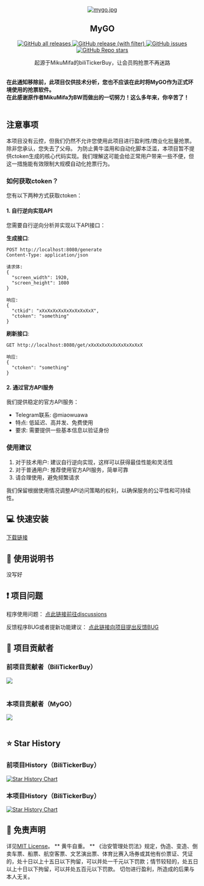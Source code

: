 <div align="center">
  <a href="https://github.com/miaowuawa/MyGO" target="_blank">
<img src="https://img.picui.cn/free/2025/06/19/6852ee5eb6324.jpg" alt="mygo.jpg" title="mygo.jpg" />  
  </a>
  <h2 id="koishi">MyGO</h1>

<p>
  <!-- GitHub Downloads -->
  <a href="https://github.com/miaowuawa/MyGO/releases">
    <img src="https://img.shields.io/github/downloads/miaowuawa/MyGO/total" alt="GitHub all releases">
  </a>
  <!-- GitHub Release Version -->
  <a href="https://github.com/miaowuawa/MyGO/releases">
    <img src="https://img.shields.io/github/v/release/miaowuawa/MyGO" alt="GitHub release (with filter)">
  </a>
  <!-- GitHub Issues -->
  <a href="https://github.com/miaowuawa/MyGO/issues">
    <img src="https://img.shields.io/github/issues/miaowuawa/MyGO" alt="GitHub issues">
  </a>
  <!-- GitHub Stars -->
  <a href="https://github.com/miaowuawa/MyGO/stargazers">
    <img src="https://img.shields.io/github/stars/miaowuawa/MyGO" alt="GitHub Repo stars">
  </a>
</p>

起源于MikuMifa的biliTickerBuy，让会员购抢票不再迷路
</div>

<br>
<b>在此通知移除前，此项目仅供技术分析，您也不应该在此时将MyGO作为正式环境使用的抢票软件。</b>
<br>
<b>在此感谢原作者MikuMifa为BW而做出的一切努力！这么多年来，你辛苦了！</b>

<br>
<br>

## 注意事项

本项目没有云控，但我们仍然不允许您使用此项目进行盈利性/商业化批量抢票。除非您承认，您失去了父母。
为防止黄牛滥用和自动化脚本泛滥，本项目暂不提供ctoken生成的核心代码实现。我们理解这可能会给正常用户带来一些不便，但这一措施能有效限制大规模自动化抢票行为。


### 如何获取ctoken？

您有以下两种方式获取ctoken：

#### 1. 自行逆向实现API

您需要自行逆向分析并实现以下API接口：

**生成接口**:
```
POST http://localhost:8080/generate
Content-Type: application/json

请求体:
{
  "screen_width": 1920,
  "screen_height": 1080
}

响应:
{
  "ctkid": "xXxXxXxXxXxXxXxXxXxX",
  "ctoken": "something"
}
```

**刷新接口**:
```
GET http://localhost:8080/get/xXxXxXxXxXxXxXxXxXxX

响应:
{
  "ctoken": "something"
}
```

#### 2. 通过官方API服务

我们提供稳定的官方API服务：
- Telegram联系: @miaowuawa
- 特点: 低延迟、高并发、免费使用
- 要求: 需要提供一些基本信息以验证身份

### 使用建议

1. 对于技术用户: 建议自行逆向实现，这样可以获得最佳性能和灵活性
2. 对于普通用户: 推荐使用官方API服务，简单可靠
3. 请合理使用，避免频繁请求

我们保留根据使用情况调整API访问策略的权利，以确保服务的公平性和可持续性。


## 💻 快速安装

[下载链接](https://github.com/miaowuawa/MyGO/releases) 

## 👀 使用说明书
没写好

## ❗ 项目问题

程序使用问题： [点此链接前往discussions](https://github.com/mikumifa/biliTickerBuy/discussions)

反馈程序BUG或者提新功能建议： [点此链接向项目提出反馈BUG](https://github.com/mikumifa/biliTickerBuy/issues/new/choose)



## 🤩 项目贡献者
### 前项目贡献者（BiliTickerBuy）
<a href="https://github.com/mikumifa/biliTickerBuy/graphs/contributors">
  <img src="https://contrib.rocks/image?repo=mikumifa/biliTickerBuy&preview=true&max=&columns=" />
</a>
<br /><br />

### 本项目贡献者（MyGO）
<a href="https://github.com/miaowuawa/MyGO/graphs/contributors">
  <img src="https://contrib.rocks/image?repo=miaowuawa/MyGO&preview=true&max=&columns=" />
</a>
<br /><br />

## ⭐️ Star History

### 前项目History（BiliTickerBuy）
[![Star History Chart](https://api.star-history.com/svg?repos=mikumifa/biliTickerBuy&type=Date)](https://www.star-history.com/#mikumifa/biliTickerBuy&Date)

### 本项目History（BiliTickerBuy）
[![Star History Chart](https://api.star-history.com/svg?repos=miaowuawa/MyGO&type=Date)](https://www.star-history.com/#miaowuawa/MyGO&Date)

## 📩 免责声明

详见[MIT License](./LICENSE)。
** 黄牛自重。 ** 
《治安管理处罚法》规定，伪造、变造、倒卖车票、船票、航空客票、文艺演出票、体育比赛入场券或其他有价票证、凭证的，处十日以上十五日以下拘留，可以并处一千元以下罚款；情节较轻的，处五日以上十日以下拘留，可以并处五百元以下罚款。
切勿进行盈利，所造成的后果与本人无关。

